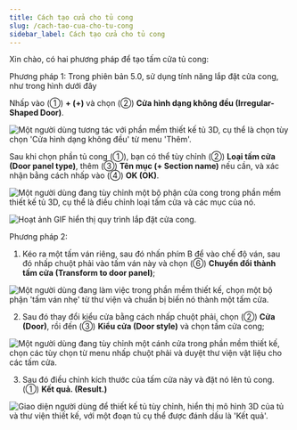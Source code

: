 ```yaml
---
title: Cách tạo cửa cho tủ cong
slug: /cach-tao-cua-cho-tu-cong
sidebar_label: Cách tạo cửa cho tủ cong
---
```


Xin chào, có hai phương pháp để tạo tấm cửa tủ cong:

Phương pháp 1: Trong phiên bản 5.0, sử dụng tính năng lắp đặt cửa cong, như trong hình dưới đây

Nhấp vào (①) **+ (+)** và chọn (②) **Cửa hình dạng không đều (Irregular-Shaped Door)**.

![Một người dùng tương tác với phần mềm thiết kế tủ 3D, cụ thể là chọn tùy chọn 'Cửa hình dạng không đều' từ menu 'Thêm'.](https://storage.googleapis.com/jegavn_kb/images/d8d6e64d-872d-4c59-86b3-28b27d544f95.png)

Sau khi chọn phần tủ cong (①), bạn có thể tùy chỉnh (②) **Loại tấm cửa (Door panel type)**, thêm (③) **Tên mục (+ Section name)** nếu cần, và xác nhận bằng cách nhấp vào (④) **OK (OK)**.

![Một người dùng đang tùy chỉnh một bộ phận cửa cong trong phần mềm thiết kế tủ 3D, cụ thể là điều chỉnh loại tấm cửa và các mục của nó.](https://storage.googleapis.com/jegavn_kb/images/1af775da-7c0c-4f3d-b675-3e157e16ea4a.png)

![Hoạt ảnh GIF hiển thị quy trình lắp đặt cửa cong.](https://storage.googleapis.com/jegavn_kb/images/4b982cbe-3d2e-47b4-a415-5fe6f05f3162.gif)



Phương pháp 2:

1. Kéo ra một tấm ván riêng, sau đó nhấn phím B để vào chế độ ván, sau đó nhấp chuột phải vào tấm ván này và chọn (⑥) **Chuyển đổi thành tấm cửa (Transform to door panel)**;

![Một người dùng đang làm việc trong phần mềm thiết kế, chọn một bộ phận 'tấm ván nhẹ' từ thư viện và chuẩn bị biến nó thành một tấm cửa.](https://storage.googleapis.com/jegavn_kb/images/e3f82d38-1757-4c74-8287-b20f16954d51.png)

2. Sau đó thay đổi kiểu cửa bằng cách nhấp chuột phải, chọn (②) **Cửa (Door)**, rồi đến (③) **Kiểu cửa (Door style)** và chọn tấm cửa cong;

![Một người dùng đang tùy chỉnh một cánh cửa trong phần mềm thiết kế, chọn các tùy chọn từ menu nhấp chuột phải và duyệt thư viện vật liệu cho các tấm cửa.](https://storage.googleapis.com/jegavn_kb/images/c91cabfd-0111-4443-8b67-d87ef69f2539.png)

3. Sau đó điều chỉnh kích thước của tấm cửa này và đặt nó lên tủ cong. (①) **Kết quả. (Result.)**

![Giao diện người dùng để thiết kế tủ tùy chỉnh, hiển thị mô hình 3D của tủ và thư viện thiết kế, với một đoạn tủ cụ thể được đánh dấu là 'Kết quả'.](https://storage.googleapis.com/jegavn_kb/images/53258670-2839-4d8a-9ed6-2397e8da78b1.png)